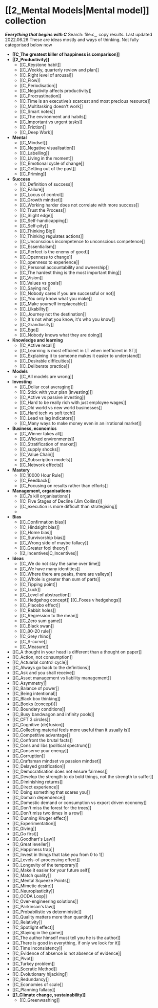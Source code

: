 # [[2_Mental Models|Mental model]] collection 
***Everything that begins with C***
Search: file:c_, copy results. Last updated 2022.06.26
These are ideas mostly and ways of thinking. Not fully categorised below now 
- **[[C_The greatest killer of happiness is comparison]]**
- **[[2_Productivity]]**
	- [[C_Keystone habit]]
	- [[C_Weekly, quarterly review and plan]]
	- [[C_Right level of arousal]]
	- [[C_Flow]]
	- [[C_Periodisation]]
	- [[C_Negativity affects productivity]]
	- [[C_Procrastination]]
	- [[C_Time is an executive’s scarcest and most precious resource]]
	- [[C_Multitasking doesn't work]]
	- [[C_Smart notes]]
	- [[C_The environment and habits]]
	- [[C_Important vs urgent tasks]]
	- [[C_Friction]]
	- [[C_Deep Work]]
- **Mental**
	- [[C_Mindset]]
	- [[C_Negative visualisation]]
	- [[C_Labelling]]
	- [[C_Living in the moment]]
	- [[C_Emotional cycle of change]]
	- [[C_Getting out of the past]]
	- [[C_Priming]]
- **Success**
	- [[C_Definition of success]]
	- [[C_Failure]]
	- [[C_Locus of control]]
	- [[C_Growth mindset]]
	- [[C_Working harder does not correlate with more success]]
	- [[C_Trust the Process]]
	- [[C_Slight edge]] 
	- [[C_Self-handicapping]]
	- [[C_Self-pity]]
	- [[C_Thinking Big]]
	- [[C_Thinking regulates actions]]
	- [[C_Unconscious incompetence to unconscious competence]]
	- [[C_Essentialism]]
	- [[C_Perfect is the enemy of good]]
	- [[C_Openness to change]]
	- [[C_openness to experience]]
	- [[C_Personal accountability and ownership]]
	- [[C_The hardest thing is the most important thing]]
	- [[C_Vision]]
	- [[C_Values vs goals]]
	- [[C_Saying no]]
	- [[C_Nobody cares if you are successful or not]]
	- [[C_You only know what you make]]
	- [[C_Make yourself irreplaceable]]
	- [[C_Likability]]
	- [[C_Journey not the destination]]
	- [[C_It's not what you know, it's who you know]]
	- [[C_Grandiosity]]
	- [[C_Ego]]
	- [[C_Nobody knows what they are doing]]
- **Knowledge and learning**
	- [[C_Active recall]]
	- [[C_Learning is most efficient in LT when inefficient in ST]]
	- [[C_Explaining it to someone makes it easier to understand]]
	- [[C_Desirable difficulties]]
	- [[C_Deliberate practice]]
- **Models**
	- [[C_All models are wrong]]
- **Investing**
	- [[C_Dollar cost averaging]]
	- [[C_Stick with your plan (investing)]]
	- [[C_Active vs passive investing]]
	- [[C_Hard to be really rich with just employee wages]]
	- [[C_Old world vs new world businesses]]
	- [[C_Hard tech vs soft tech]]
	- [[C_Lead vs lag indicators]]
	- [[C_Many ways to make money even in an irrational market]]
- **Business, economics**
	- [[C_Winner takes all]]
	- [[C_Wicked environments]]
	- [[C_Stratification of market]]
	- [[C_supply shocks]]
	- [[C_Value Chain]]
	- [[C_Subscription models]]
	- [[C_Network effects]]
- **Mastery**
	- [[C_10000 Hour Rule]]
	- [[C_Feedback]]
	- [[C_Focusing on results rather than efforts]]
- **Management, organisations**
	- [[C_7s kill organisations]]
	- [[C_Five Stages of Decline (Jim Collins)]]
	- [[C_execution is more difficult than strategising]]
	- 
- **Bias**
	- [[C_Confirmation bias]]
	- [[C_Hindsight bias]]
	- [[C_Home bias]]
	- [[C_Survivorship bias]]
	- [[C_Wrong side of maybe fallacy]]
	- [[C_Greater fool theory]]
	- [[2_Incentives|C_Incentives]]
- **Ideas**
	- [[C_We do not stay the same over time]]
	- [[C_We have many identities]]
	- [[C_Where there are peaks, there are valleys]]
	- [[C_Whole is greater than sum of parts]]
	- [[C_Tipping point]]
	- [[C_Luck]]
	- [[C_Level of abstraction]]
	- [[C_Hedgehog concept]]  [[C_Foxes v hedgehogs]]
	- [[C_Placebo effect]]
	- [[C_Rabbit holes]]
	- [[C_Regression to the mean]]
	- [[C_Zero sum game]]
	- [[C_Black swan]]
	- [[C_80-20 rule]]
	- [[C_Grey rhino]]
	- [[C_S-curve]]
	- [[C_Measure]]
- [[C_A thought in your head is different than a thought on paper]]
- [[C_Action, not consumption]]
- [[C_Actuarial control cycle]] 
- [[C_Always go back to the definitions]]
- [[C_Ask and you shall receive]]
- [[C_Asset management vs liability management]]
- [[C_Asymmetry]]
- [[C_Balance of power]]
- [[C_Being intentional]]
- [[C_Black box thinking]]
- [[C_Books (concept)]]
- [[C_Boundary conditions]]
- [[C_Busy bandwagon and infinity pools]]
- [[C_CFT 3 circles]]
- [[C_Cognitive (de)fusion]]
- [[C_Collecting material feels more useful than it usually is]]
- [[C_Competitive advantage]]
- [[C_Confront the brutal facts]]
- [[C_Cons and libs (political spectrum)]]
- [[C_Conserve your energy]]
- [[C_Corruption]]
- [[C_Craftsman mindset vs passion mindset]]
- [[C_Delayed gratification]]
- [[C_Democratisation does not ensure fairness]]
- [[C_Develop the strength to do bold things, not the strength to suffer]]
- [[C_Diminishing returns]]
- [[C_Direct experience]]
- [[C_Doing something that scares you]]
- [[C_Domain dependence]]
- [[C_Domestic demand or consumption vs export driven economy]]
- [[C_Don't miss the forest for the trees]]
- [[C_Don't miss two times in a row]]
- [[C_Dunning Kruger effect]]
- [[C_Experimentation]]
- [[C_Giving]]
- [[C_Go first]]
- [[C_Goodhart's Law]]
- [[C_Great leveller]]
- [[C_Happiness trap]]
- [[C_Invest in things that take you from 0 to 1]]
- [[C_Levels-of-processing effect]]
- [[C_Longevity of the temporary]]
- [[C_Make it easier for your future self]]
- [[C_Match quality]]
- [[C_Mental Squeeze Points]]
- [[C_Mimetic desire]]
- [[C_Neuroplasticity]]
- [[C_OODA Loop]]
- [[C_Over-engineering solutions]]
- [[C_Parkinson's law]]
- [[C_Probabilistic vs deterministic]]
- [[C_Quality matters more than quantity]]
- [[C_Relativity]]
- [[C_Spotlight effect]]
- [[C_Staying in the game]]
- [[C_The author himself must tell you he is the author]]
- [[C_There is good in everything, if only we look for it]]
- [[C_Time inconsistency]]
- [[C_Evidence of absence is not absence of evidence]]
- [[C_Pivot]]
- [[C_Turkey problem]]
- [[C_Socratic Method]]
- [[C_Evolutionary hijacking]]
- [[C_Redundancy]]
- [[C_Economies of scale]]
- [[C_Planning fallacy]]
- **[[1_Climate change, sustainability]]**
	- [[C_Greenwashing]]